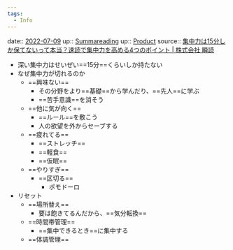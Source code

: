 ```yaml
---
tags:
  - Info
---
```


date:: [2022-07-09](Daily_Note/2022-07-09.md)
up:: [Summareading](Bar/Summareading.md)
up:: [Product](../Bar/Product.md)
source:: [集中力は15分しか保てないって本当？速読で集中力を高める4つのポイント | 株式会社 瞬読](https://syundoku.jp/speed-reading/concentration#%E9%95%B7%E6%99%82%E9%96%93%E5%90%8C%E3%81%98%E3%81%93%E3%81%A8%E3%82%92%E3%82%84%E3%82%8A%E3%81%99%E3%81%8E%E3%81%A6%E3%81%84%E3%82%8B)

- 深い集中力はせいぜい==15分==くらいしか持たない
- なぜ集中力が切れるのか
	- ==興味ない==
		- その分野をより==基礎==から学んだり、==先人==に学ぶ
		- ==苦手意識==を消そう
	- ==他に気が向く==
		- ==ルール==を敷こう
		- 人の欲望を外からセーブする
	- ==疲れてる==
		- ==ストレッチ==
		- ==軽食==
		- ==仮眠==
	- ==やりすぎ==
		- ==区切る==
			- ポモドーロ
- リセット
	- ==場所替え==
		- 要は飽きてるんだから、==気分転換==
	- ==時間帯管理==
		- ==集中できるとき==に集中する
	- ==体調管理==